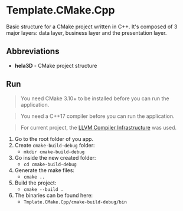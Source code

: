 # Template.CMake.Cpp
Basic structure for a CMake project written in C++. It's composed of 3 major layers: data layer, business layer and the presentation layer.

## Abbreviations
* <b>hela3D</b> - CMake project structure 

## Run
> You need CMake 3.10+ to be installed before you can run the application.

> You need a C++17 compiler before you can run the application.

> For current project, the [LLVM Compiler Infrastructure](http://llvm.org/) was used.

1. Go to the root folder of you app.
2. Create `cmake-build-debug` folder:
    * `mkdir cmake-build-debug`
2. Go inside the new created folder:
    * `cd cmake-build-debug`
3. Generate the make files:
    * `cmake ..`
4. Build the project:
    * `cmake --build .`
5. The binaries can be found here: 
    * `Tmplate.CMake.Cpp/cmake-build-debug/bin`
